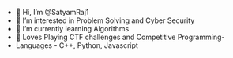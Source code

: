 - 👋 Hi, I’m @SatyamRaj1
- 👀 I’m interested in Problem Solving and Cyber Security
- 🌱 I’m currently learning Algorithms
- 💞️ Loves Playing CTF challenges and Competitive Programming-
- Languages - C++, Python, Javascript
<!---
SatyamRaj1/SatyamRaj1 is a ✨ special ✨ repository because its `README.md` (this file) appears on your GitHub profile.
You can click the Preview link to take a look at your changes.
--->
